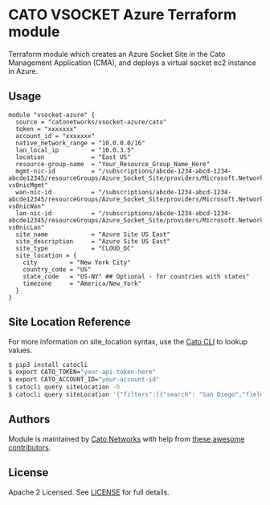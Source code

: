 # CATO VSOCKET Azure Terraform module 

Terraform module which creates an Azure Socket Site in the Cato Management Application (CMA), and deploys a virtual socket ec2 instance in Azure.

## Usage

```hcl
module "vsocket-azure" {
  source = "catonetworks/vsocket-azure/cato"
  token = "xxxxxxx"
  account_id = "xxxxxxx"
  native_network_range = "10.0.0.0/16"
  lan_local_ip         = "10.0.3.5"
  location             = "East US"
  resource-group-name  = "Your_Resource_Group_Name_Here"
  mgmt-nic-id          = "/subscriptions/abcde-1234-abcd-1234-abcde12345/resourceGroups/Azure_Socket_Site/providers/Microsoft.Network/networkInterfaces/Azure_Socket_Site-vs0nicMgmt"
  wan-nic-id           = "/subscriptions/abcde-1234-abcd-1234-abcde12345/resourceGroups/Azure_Socket_Site/providers/Microsoft.Network/networkInterfaces/Azure_Socket_Site-vs0nicWan"
  lan-nic-id           = "/subscriptions/abcde-1234-abcd-1234-abcde12345/resourceGroups/Azure_Socket_Site/providers/Microsoft.Network/networkInterfaces/Azure_Socket_Site-vs0nicLan"
  site_name            = "Azure Site US East"
  site_description     = "Azure Site US East"
  site_type            = "CLOUD_DC"
  site_location = {
    city         = "New York City"
    country_code = "US"
    state_code   = "US-NY" ## Optional - for countries with states"
    timezone     = "America/New_York"
  }
}
```

## Site Location Reference

For more information on site_location syntax, use the [Cato CLI](https://github.com/catonetworks/cato-cli) to lookup values.

```bash
$ pip3 install catocli
$ export CATO_TOKEN="your-api-token-here"
$ export CATO_ACCOUNT_ID="your-account-id"
$ catocli query siteLocation -h
$ catocli query siteLocation '{"filters":[{"search": "San Diego","field":"city","operation":"exact"}]}' -p
```

## Authors

Module is maintained by [Cato Networks](https://github.com/catonetworks) with help from [these awesome contributors](https://github.com/catonetworks/terraform-cato-vsocket-azure/graphs/contributors).

## License

Apache 2 Licensed. See [LICENSE](https://github.com/catonetworks/terraform-cato-vsocket-azure/tree/master/LICENSE) for full details.

